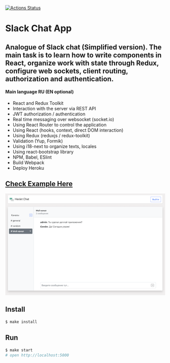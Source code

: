 [![Actions Status](https://github.com/Foppp/frontend-project-lvl4/workflows/hexlet-check/badge.svg)](https://github.com/Foppp/frontend-project-lvl4/actions)

# Slack Chat App
## Analogue of Slack chat (Simplified version). The main task is to learn how to write components in React, organize work with state through Redux, configure web sockets, client routing, authorization and authentication.

#### Main language RU (EN optional)

* React and Redux Toolkit 
* Interaction with the server via REST API
* JWT authorization / authentication
* Real time messaging over websocket (socket.io)
* Using React Router to control the application
* Using React (hooks, context, direct DOM interaction)
* Using Redux (reduxjs / redux-toolkit)
* Validation (Yup, Formik)
* Using i18-next to organize texts, locales
* Using react-bootstrap library
* NPM, Babel, ESlint
* Build Webpack
* Deploy Heroku

## [Check Example Here](https://slack-chat-hexlet.herokuapp.com/)

[![image info](./src/assets/chatPic.png)](https://slack-chat-hexlet.herokuapp.com/)
## Install

```sh
$ make install
```

## Run

```sh
$ make start
# open http://localhost:5000
```

